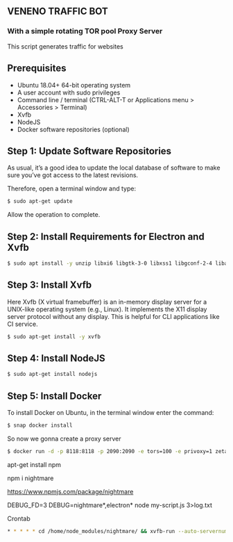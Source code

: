 ## VENENO TRAFFIC BOT
### With a simple rotating TOR pool Proxy Server
This script generates traffic for websites

## Prerequisites

* Ubuntu 18.04+ 64-bit operating system
* A user account with sudo privileges
* Command line / terminal (CTRL-ALT-T or Applications menu > Accessories > Terminal)
* Xvfb
* NodeJS
* Docker software repositories (optional)

## Step 1: Update Software Repositories

As usual, it’s a good idea to update the local database of software to make sure you’ve got access to the latest revisions.

Therefore, open a terminal window and type:

```bash
$ sudo apt-get update
```

Allow the operation to complete.


## Step 2: Install Requirements for Electron and Xvfb
```bash
$ sudo apt install -y unzip libxi6 libgtk-3-0 libxss1 libgconf-2-4 libasound2 libxtst6 libnss3
```

## Step 3: Install Xvfb

Here Xvfb (X virtual framebuffer) is an in-memory display server for a UNIX-like operating system (e.g., Linux). It implements the X11 display server protocol without any display. This is helpful for CLI applications like CI service.

```bash
$ sudo apt-get install -y xvfb
```

## Step 4: Install NodeJS
```bash
$ sudo apt-get install nodejs
```
## Step 5: Install Docker

To install Docker on Ubuntu, in the terminal window enter the command:

```bash
$ snap docker install
```

So now we gonna create a proxy server

```bash
$ docker run -d -p 8118:8118 -p 2090:2090 -e tors=100 -e privoxy=1 zeta0/alpine-tor
```

apt-get install npm

npm i nightmare

https://www.npmjs.com/package/nightmare

DEBUG_FD=3 DEBUG=nightmare*,electron* node my-script.js 3>log.txt

Crontab

```bash
* * * * * cd /home/node_modules/nightmare/ && xvfb-run --auto-servernum --server-num=1 --server-args="-screen 0 1024x768x24" node --harmony queridin.js
```
